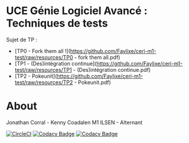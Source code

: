 # UCE Génie Logiciel Avancé : Techniques de tests

Sujet de TP : 

- [TP0 - Fork them all !](https://github.com/Faylixe/ceri-m1-test/raw/resources/TP0 - fork them all.pdf)
- [TP1 - (Des)intégration continue](https://github.com/Faylixe/ceri-m1-test/raw/resources/TP1 - (Des)intégration continue.pdf)
- [TP2 - Pokeunit](https://github.com/Faylixe/ceri-m1-test/raw/resources/TP2 - Pokeunit.pdf)


# About
Jonathan Corral - Kenny Coadalen
M1 ILSEN - Alternant


[![CircleCI](https://circleci.com/gh/johnlejardinnier/ceri-m1-test.svg?style=svg)](https://circleci.com/gh/johnlejardinnier/ceri-m1-test) [![Codacy Badge](https://api.codacy.com/project/badge/Grade/4269673f39c04331b2f1e4d52b6a9e57)](https://www.codacy.com/app/johnlejardinnier/ceri-m1-test?utm_source=github.com&amp;utm_medium=referral&amp;utm_content=johnlejardinnier/ceri-m1-test&amp;utm_campaign=Badge_Grade) [![Codacy Badge](https://api.codacy.com/project/badge/Coverage/4269673f39c04331b2f1e4d52b6a9e57)](https://www.codacy.com/app/johnlejardinnier/ceri-m1-test?utm_source=github.com&utm_medium=referral&utm_content=johnlejardinnier/ceri-m1-test&utm_campaign=Badge_Coverage)

